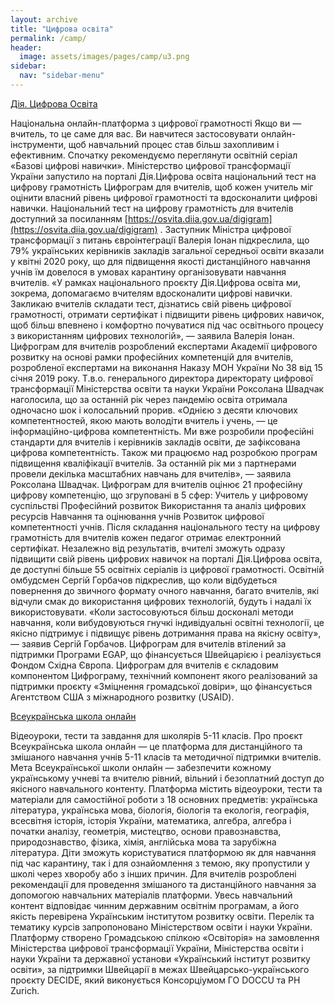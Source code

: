 ```yaml
---
layout: archive
title: "Цифрова освіта"
permalink: /camp/
header:
  image: assets/images/pages/camp/u3.png
sidebar:
  nav: "sidebar-menu"
---
```

[Дія. Цифрова Освіта](https://osvita.diia.gov.ua)

Національна онлайн-платформа з цифрової грамотності
Якщо ви — вчитель, то це саме для вас. Ви навчитеся застосовувати онлайн-інструменти, щоб навчальний процес став більш захопливим і ефективним. Спочатку рекомендуємо переглянути освітній серіал «Базові цифрові навички».
Міністерство цифрової трансформації України запустило на порталі Дія.Цифрова освіта національний тест на цифрову грамотність Цифрограм для вчителів, щоб кожен учитель міг оцінити власний рівень цифрової грамотності та вдосконалити цифрові навички. 
Національний тест на цифрову грамотність для вчителів доступний за посиланням
[https://osvita.diia.gov.ua/digigram](https://osvita.diia.gov.ua/digigram) .
 Заступник Міністра цифрової трансформації з питань євроінтеграції Валерія Іонан підкреслила, що 79% українських керівників закладів загальної середньої освіти вказали у квітні 2020 року, що для підвищення якості дистанційного навчання учнів їм довелося в умовах карантину організовувати навчання вчителів. 
«У рамках національного проєкту Дія.Цифрова освіта ми, зокрема, допомагаємо вчителям вдосконалити цифрові навички. Закликаю вчителів складати тест, дізнатись свій рівень цифрової грамотності, отримати сертифікат і підвищити рівень цифрових навичок, щоб більш впевнено і комфортно почуватися під час освітнього процесу з використанням цифрових технологій», — заявила Валерія Іонан. 
Цифрограм для вчителів розроблений експертами Академії цифрового розвитку на основі рамки професійних компетенцій для вчителів, розробленої експертами на виконання Наказу МОН України No 38 від 15 січня 2019 року.
Т.в.о. генерального директора директорату цифрової трансформації Міністерства освіти та науки України Роксолана Швадчак наголосила, що за останній рік через пандемію освіта отримала одночасно шок і колосальний прорив. 
«Однією з десяти ключових компетентностей, якою мають володіти вчитель і учень, — це інформаційно-цифрова компетентність. Ми вже розробили професійні стандарти для вчителів і керівників закладів освіти, де зафіксована цифрова компетентність. Також ми працюємо над розробкою програм підвищення кваліфікації вчителів. За останній рік ми з партнерами провели декілька масштабних навчань для вчителів», — заявила Роксолана Швадчак. 
Цифрограм для вчителів оцінює 21 професійну цифрову компетенцію, що згруповані в 5 сфер:
Учитель у цифровому суспільстві 
Професійний розвиток
Використання та аналіз цифрових ресурсів
Навчання та оцінювання учнів
Розвиток цифрової компетентності учнів.
Після складання національного тесту на цифрову грамотність для вчителів кожен педагог отримає електронний сертифікат. 
Незалежно від результатів, вчителі зможуть одразу підвищити свій рівень цифрових навичок на порталі Дія.Цифрова освіта, де доступні більше 55 освітніх серіалів із цифрової грамотності. 
Освітній омбудсмен Сергій Горбачов підкреслив, що коли відбудеться повернення до звичного формату очного навчання, багато вчителів, які відчули смак до використання цифрових технологій, будуть і надалі їх використовувати. 
«Коли застосовуються більш досконалі методи навчання, коли вибудовуються гнучкі індивідуальні освітні технології, це якісно підтримує і підвищує рівень дотримання права на якісну освіту», — заявив Сергій Горбачов. 
Цифрограм для вчителів втілений за підтримки Програми EGAP, що фінансується Швейцарією і реалізується Фондом Східна Європа.
Цифрограм для вчителів є складовим компонентом Цифрограму, технічний компонент якого реалізований за підтримки проєкту «Зміцнення громадської довіри», що фінансується Агентством США з міжнародного розвитку (USAID).


[Всеукраїнська школа онлайн](https://lms.e-school.net.ua)

Відеоуроки, тести та завдання для школярів 5-11 класів. 
Про проєкт
Всеукраїнська школа онлайн — це платформа для дистанційного та змішаного навчання учнів 5-11 класів та методичної підтримки вчителів.
Мета Всеукраїнської школи онлайн — забезпечити кожному українському учневі та вчителю рівний, вільний і безоплатний доступ до якісного навчального контенту.
Платформа містить відеоуроки, тести та матеріали для самостійної роботи з 18 основних предметів: українська література, українська мова, біологія, біологія та екологія, географія, всесвітня історія, історія України, математика, алгебра, алгебра і початки аналізу, геометрія, мистецтво, основи правознавства, природознавство, фізика, хімія, англійська мова та зарубіжна література.
Діти зможуть користуватися платформою як для навчання під час карантину, так і для ознайомлення з темою, яку пропустили у школі через хворобу або з інших причин. Для вчителів розроблені рекомендації для проведення змішаного та дистанційного навчання за допомогою навчальних матеріалів платформи.
Увесь навчальний контент відповідає чинним державним освітнім програмам, а його якість перевірена Українським інститутом розвитку освіти. Перелік та тематику курсів запропоновано Міністерством освіти і науки України.
Платформу створено Громадською спілкою «Освіторія» на замовлення Міністерства цифрової трансформації України, Міністерства освіти і науки України та державної установи «Український інститут розвитку освіти», за підтримки Швейцарії в межах Швейцарсько-українського проєкту DECIDE, який виконується Консорціумом ГО DOCCU та PH Zurich.
